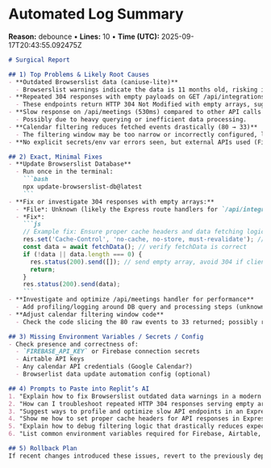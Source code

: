 # Automated Log Summary

**Reason:** debounce • **Lines:** 10 • **Time (UTC):** 2025-09-17T20:43:55.092475Z

<!-- fingerprint:d505519fbf4d -->

```markdown
# Surgical Report

## 1) Top Problems & Likely Root Causes
- **Outdated Browserslist data (caniuse-lite)**
  - Browserslist warnings indicate the data is 11 months old, risking inaccurate browser targeting.
- **Repeated 304 responses with empty payloads on GET /api/integrations, /api/otter/transcripts, /api/airtable/contacts**
  - These endpoints return HTTP 304 Not Modified with empty arrays, suggesting potential client caching or stale/missing data.
- **Slow response on /api/meetings (530ms) compared to other API calls (~1ms)**
  - Possibly due to heavy querying or inefficient data processing.
- **Calendar filtering reduces fetched events drastically (80 → 33)**
  - The filtering window may be too narrow or incorrectly configured, leading to unexpected data volume.
- **No explicit secrets/env var errors seen, but external APIs used (Firebase, Airtable) suggest missing or misconfigured environment variables might cause subtle bugs later.**

## 2) Exact, Minimal Fixes
- **Update Browserslist Database**
  - Run once in the terminal:
    ```bash
    npx update-browserslist-db@latest
    ```
- **Fix or investigate 304 responses with empty arrays:**
  - *File*: Unknown (likely the Express route handlers for `/api/integrations`, `/api/otter/transcripts`, `/api/airtable/contacts`)
  - *Fix*:
    ```js
    // Example fix: Ensure proper cache headers and data fetching logic
    res.set('Cache-Control', 'no-cache, no-store, must-revalidate'); // force fresh response
    const data = await fetchData(); // verify fetchData is correct
    if (!data || data.length === 0) {
      res.status(200).send([]); // send empty array, avoid 304 if client expects data change
      return;
    }
    res.status(200).send(data);
    ```
- **Investigate and optimize /api/meetings handler for performance**
  - Add profiling/logging around DB query and processing steps (unknown file, look for `GET /api/meetings` handler)
- **Adjust calendar filtering window code**
  - Check the code slicing the 80 raw events to 33 returned; possibly relax window range or fix boundary logic.

## 3) Missing Environment Variables / Secrets / Config
- Check presence and correctness of:
  - `FIREBASE_API_KEY` or Firebase connection secrets
  - Airtable API keys
  - Any calendar API credentials (Google Calendar?)
  - Browserlist data update automation config (optional)

## 4) Prompts to Paste into Replit’s AI
1. "Explain how to fix Browserslist outdated data warnings in a modern Node.js app."
2. "How can I troubleshoot repeated HTTP 304 responses serving empty arrays in Express routes?"
3. "Suggest ways to profile and optimize slow API endpoints in an Express server."
4. "Show me how to set proper cache headers for API responses in Express to avoid invalid 304 status."
5. "Explain how to debug filtering logic that drastically reduces expected API data results."
6. "List common environment variables required for Firebase, Airtable, and Google Calendar integrations."

## 5) Rollback Plan
If recent changes introduced these issues, revert to the previously deployed commit/branch before the Browserslist update or API route modifications. Verify all API endpoints return up-to-date data and run npm install to restore last known good dependencies.
```
